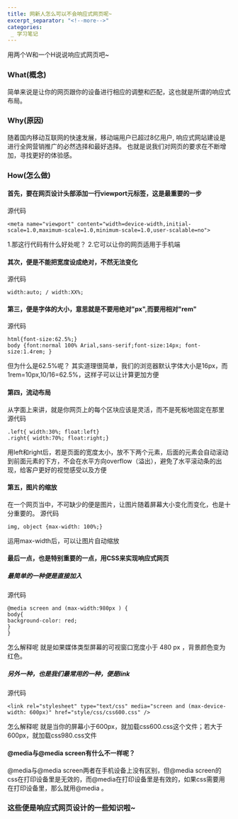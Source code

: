 ```yaml
---
title: 网新人怎么可以不会响应式网页呢~
excerpt_separator: "<!--more-->"
categories:
 _ 学习笔记
---
```


用两个W和一个H说说响应式网页吧~

<!--more-->
### What(概念)
简单来说是让你的网页跟你的设备进行相应的调整和匹配，这也就是所谓的响应式布局。

### Why(原因)
随着国内移动互联网的快速发展，移动端用户已超过8亿用户,
响应式网站建设是进行全网营销推广的必然选择和最好选择。
也就是说我们对网页的要求在不断增加，寻找更好的体验感。

### How(怎么做)
#### 首先，要在网页设计头部添加一行viewport元标签，这是最重要的一步
源代码
```
<meta name="viewport" content="width=device-width,initial-scale=1.0,maximum-scale=1.0,minimum-scale=1.0,user-scalable=no">
```
1.那这行代码有什么好处呢？
2.它可以让你的网页适用于手机端

#### 其次，便是不能把宽度设成绝对，不然无法变化
源代码
```
width:auto; / width:XX%;
```

#### 第三，便是字体的大小，意思就是不要用绝对"px",而要用相对"rem"
源代码
```
html{font-size:62.5%;}
body {font:normal 100% Arial,sans-serif;font-size:14px; font-size:1.4rem; }
```
但为什么是62.5%呢？
其实道理很简单，我们的浏览器默认字体大小是16px，而1rem=10px,10/16=62.5%，这样子可以让计算更加方便

#### 第四，流动布局
从字面上来讲，就是你网页上的每个区块应该是灵活，而不是死板地固定在那里
源代码
```
.left{ width:30%; float:left} 
.right{ width:70%; float:right;}
```
用left和right后，若是页面的宽度太小，放不下两个元素，后面的元素会自动滚动到前面元素的下方，不会在水平方向overflow（溢出），避免了水平滚动条的出现，给客户更好的视觉感受以及方便

#### 第五，图片的缩放
在一个网页当中，不可缺少的便是图片，让图片随着屏幕大小变化而变化，也是十分重要的。
源代码
```
img, object {max-width: 100%;}
```
运用max-width后，可以让图片自动缩放

#### 最后一点，也是特别重要的一点，用CSS来实现响应式网页
##### 最简单的一种便是直接加入
源代码
```
@media screen and (max-width:980px ) {
body{
background-color: red;
}
}
```
怎么解释呢
就是如果媒体类型屏幕的可视窗口宽度小于 480 px ，背景颜色变为红色。

##### 另外一种，也是我们最常用的一种，便是link
源代码
```
<link rel="stylesheet" type="text/css" media="screen and (max-device-width: 600px)" href="style/css/css600.css" />
```
怎么解释呢
就是当你的屏幕小于600px，就加载css600.css这个文件；若大于600px，就加载css980.css文件

#### @media与@media screen有什么不一样呢？
@media与@media screen两者在手机设备上没有区别，但@media screen的css在打印设备里是无效的，而@media在打印设备里是有效的，如果css需要用在打印设备里，那么就用@media 。

### 这些便是响应式网页设计的一些知识啦~








